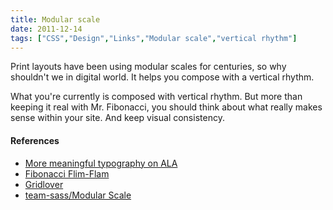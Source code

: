 ```yaml
---
title: Modular scale
date: 2011-12-14
tags: ["CSS","Design","Links","Modular scale","vertical rhythm"]
---
```


Print layouts have been using modular scales for centuries, so why shouldn't we in digital world. It helps you compose with a vertical rhythm.

What you're currently is composed with vertical rhythm. But more than keeping it real with Mr. Fibonacci, you should think about what really makes sense within your site. And keep visual consistency.

#### References

- [More meaningful typography on ALA](http://alistapart.com/article/more-meaningful-typography)
- [Fibonacci Flim-Flam](http://www.lhup.edu/~dsimanek/pseudo/fibonacc.htm)
- [Gridlover](http://www.gridlover.net/)
- [team-sass/Modular Scale](https://github.com/Team-Sass/modular-scale)
